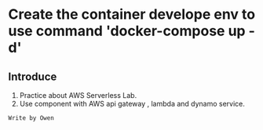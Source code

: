 # Create the container develope env to use command 'docker-compose up -d' 

## Introduce  
1. Practice about AWS Serverless Lab.  
2. Use component with AWS api gateway , lambda and dynamo service.



```
Write by Owen
```
